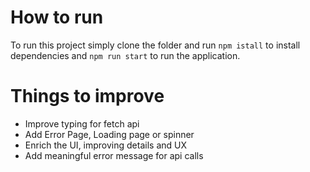 # How to run

To run this project simply clone the folder and run `npm istall` to install dependencies
and `npm run start` to run the application.

# Things to improve

- Improve typing for fetch api
- Add Error Page, Loading page or spinner
- Enrich the UI, improving details and UX
- Add meaningful error message for api calls
